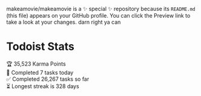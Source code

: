makeamovie/makeamovie is a ✨ special ✨ repository because its `README.md` (this file) appears on your GitHub profile.
You can click the Preview link to take a look at your changes. darn right ya can

# Todoist Stats

<!-- TODO-IST:START -->
🏆  35,523 Karma Points           
🌸  Completed 7 tasks today           
✅  Completed 26,267 tasks so far           
⏳  Longest streak is 328 days
<!-- TODO-IST:END -->